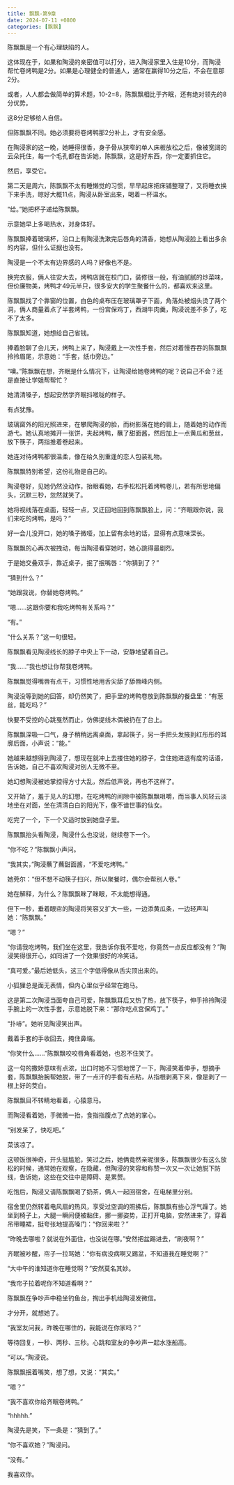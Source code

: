 ```yaml
---
title: 飘飘-第9章
date: 2024-07-11 +0800
categories: [飘飘]
---
```


陈飘飘是一个有心理缺陷的人。

这体现在于，如果和陶浸的亲密值可以打分，进入陶浸家里入住是10分，而陶浸帮忙卷烤鸭是2分。如果是心理健全的普通人，通常在赢得10分之后，不会在意那2分。

或者，人人都会做简单的算术题，10-2=8，陈飘飘相比于齐眠，还有绝对领先的8分优势。

这8分足够给人自信。

但陈飘飘不同。她必须要将卷烤鸭那2分补上，才有安全感。

在陶浸家的这一晚，她睡得很香，身子骨从狭窄的单人床板放松之后，像被宽阔的云朵托住，每一个毛孔都在告诉她，陈飘飘，这是好东西，你一定要抓住它。

然后，享受它。

第二天是周六，陈飘飘不太有睡懒觉的习惯，早早起床把床铺整理了，又将睡衣换下来手洗，晾好大概11点，陶浸从卧室出来，喝着一杯温水。

“给。”她把杯子递给陈飘飘。

示意她早上多喝热水，对身体好。

陈飘飘捧着玻璃杯，沿口上有陶浸洗漱完后唇角的清香，她想从陶浸脸上看出多余的内容，但什么证据也没有。

陶浸是一个不太有边界感的人吗？好像也不是。

换完衣服，俩人往安大去，烤鸭店就在校门口，装修很一般，有油腻腻的炒菜味，但价廉物美，烤鸭才49元半只，很多安大的学生聚餐什么的，都喜欢来这里。

陈飘飘找了个靠窗的位置，白色的桌布压在玻璃罩子下面，角落处被烟头烫了两个洞，俩人商量着点了半套烤鸭，一份宫保鸡丁，西湖牛肉羹，陶浸说差不多了，吃不了太多。

陈飘飘知道，她想给自己省钱。

捧着脸聊了会儿天，烤鸭上来了，陶浸戴上一次性手套，然后对着慢吞吞的陈飘飘拎拎眉尾，示意她：“手套，纸巾旁边。”

“噢。”陈飘飘在想，齐眠是什么情况下，让陶浸给她卷烤鸭的呢？说自己不会？还是直接让学姐帮帮忙？

她清清嗓子，想起安然学齐眠抖喉咙的样子。

有点犹豫。

玻璃窗外的阳光照进来，在攀爬陶浸的脸，而树影落在她的肩上，随着她的动作而游弋。她认真地摊开一张饼，夹起烤鸭，蘸了甜面酱，然后加上一点黄瓜和葱丝，放下筷子，两指推着卷起来。

她连对待烤鸭都很温柔，像在给久别重逢的恋人包装礼物。

陈飘飘特别希望，这份礼物是自己的。

陶浸卷好，见她仍然没动作，抬眼看她，右手松松托着烤鸭卷儿，若有所思地偏头，沉默三秒，忽然就笑了。

她将视线落在桌面，轻轻一点，又迂回地回到陈飘飘脸上，问：“齐眠跟你说，我们来吃的烤鸭，是吗？”

好一会儿没开口，她的嗓子微哑，加上留有余地的话，显得有点意味深长。

陈飘飘的心再次被拽动，每当陶浸看穿她时，她心跳得最剧烈。

于是她交叠双手，靠近桌子，抿了抿嘴唇：“你猜到了？”

“猜到什么？”

“她跟我说，你替她卷烤鸭。”

“嗯……这跟你要和我吃烤鸭有关系吗？”

“有。”

“什么关系？”这一句很轻。

陈飘飘看见陶浸线长的脖子中央上下一动，安静地望着自己。

“我……”我也想让你帮我卷烤鸭。

陈飘飘觉得嘴唇有点干，习惯性地用舌尖舔了舔唇峰内侧。

陶浸没等到她的回答，却仍然笑了，把手里的烤鸭卷放到陈飘飘的餐盘里：“有葱丝，能吃吗？”

快要不受控的心跳戛然而止，仿佛提线木偶被扔在了台上。

陈飘飘深吸一口气，身子稍稍远离桌面，拿起筷子，另一手把头发掖到红彤彤的耳廓后面，小声说：“能。”

她越来越想得到陶浸了，想现在就冲上去搂住她的脖子，含住她进退有度的话语，告诉她，自己不喜欢陶浸对别人无微不至。

她幻想陶浸被她掌控得方寸大乱，然后低声说，再也不这样了。

又开始了，羞于见人的幻想，在吃烤鸭的间隙中被陈飘飘咀嚼，而当事人风轻云淡地坐在对面，坐在清清白白的阳光下，像不谙世事的仙女。

吃完了一个，下一个又适时放到她盘子里。

陈飘飘抬头看陶浸，陶浸什么也没说，继续卷下一个。

“你不吃？”陈飘飘小声问。

“我其实，”陶浸蘸了蘸甜面酱，“不爱吃烤鸭。”

她莞尔：“但不想不动筷子扫兴，所以聚餐时，偶尔会帮别人卷。”

她在解释，为什么？陈飘飘眯了眯眼，不太能想得通。

但下一秒，垂着眼帘的陶浸将笑容又扩大一些，一边添黄瓜条，一边轻声叫她：“陈飘飘。”

“嗯？”

“你请我吃烤鸭，我们坐在这里，我告诉你我不爱吃，你竟然一点反应都没有？”陶浸笑得很开心，如同讲了一个效果很好的冷笑话。

“真可爱。”最后她低头，这三个字低得像从舌尖顶出来的。

小狐狸总是面无表情，但内心里似乎经常在跑马。

这是第二次陶浸当面夸自己可爱，陈飘飘耳后又热了热，放下筷子，伸手拎拎陶浸手腕上的一次性手套，示意她脱下来：“那你吃点宫保鸡丁。”

“扑哧”。她听见陶浸笑出声。

戴着手套的手收回去，掩住鼻端。

“你笑什么……”陈飘飘咬咬唇角看着她，也忍不住笑了。

这一句的撒娇意味有点浓，出口时她不习惯地愣了一下，陶浸笑着伸手，想摘手套，陈飘飘抬腕帮她脱，带了一点汗的手套有点粘，从指根剥离下来，像是剥了一根上好的茭白。

陈飘飘目不转睛地看着，心猿意马。

而陶浸看着她，手微微一抬，食指指腹点了点她的掌心。

“别发呆了，快吃吧。”

菜该凉了。

这顿饭很神奇，开头挺尴尬，笑过之后，她俩竟然亲昵很多，陈飘飘很少有这么放松的时候，通常她在观察，在隐藏，但陶浸的笑容和称赞一次又一次让她脱下防线，告诉她，这些在交往中是障碍、是累赘。

吃饱后，陶浸又请陈飘飘喝了奶茶，俩人一起回宿舍，在电梯里分别。

宿舍里仍然转着电风扇的热风，享受过空调的照拂后，陈飘飘有些心浮气躁了。她坐到椅子上，大腿一瞬间便被黏住，挪一挪姿势，正打开电脑，安然进来了，穿着吊带睡裙，挺夸张地提高嗓门：“你回来啦？”

“昨晚去哪啦？就说在外面住，也没说在哪。”安然把盆踢进去，“刷夜啊？”

齐眠被吵醒，帘子一拉骂她：“你有病没病啊又踢盆，不知道我在睡觉啊？”

“大中午的谁知道你在睡觉啊？”安然莫名其妙。

“我帘子拉着呢你不知道看啊？”

陈飘飘在争吵声中稳坐钓鱼台，掏出手机给陶浸发微信。

才分开，就想她了。

“我室友问我，昨晚在哪住的，我能说在你家吗？”

等待回复，一秒、两秒、三秒。心跳和室友的争吵声一起水涨船高。

“可以。”陶浸说。

陈飘飘抿着嘴笑，想了想，又说：“其实。”

“嗯？”

“我不喜欢你给齐眠卷烤鸭。”

“hhhhh.”

陶浸先是笑，下一条是：“猜到了。”

“你不喜欢她？”陶浸问。

“没有。”

我喜欢你。

